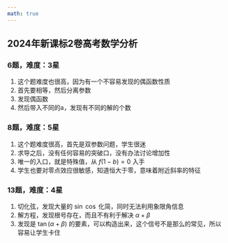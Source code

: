 ```yaml
---
math: true
---
```


## 2024年新课标2卷高考数学分析

### 6题，难度：3星

1. 这个题难度也很高，因为有一个不容易发现的偶函数性质
1. 首先要相等，然后分离参数
1. 发现偶函数
1. 然后带入不同的a，发现有不同的解的个数

### 8题，难度：5星

1. 这个题难度很高，首先是双参数问题，学生很迷
1. 求导之后，没有任何容易的突破口，没有办法讨论增加性
1. 唯一的入口，就是特殊值，从 $f(1-b)=0$ 入手
1. 学生也要对零点效应很敏感，知道恒大于零，意味着附近斜率的特征

### 13题，难度：4星

1. 切化弦，发现大量的 $\sin$ $\cos$ 化简，同时无法利用象限角信息
1. 解方程，发现根号存在，而且不有利于解决 $\alpha + \beta$
1. 发现是 $\tan (\alpha + \beta)$ 的要素，可以构造出来，这个信号不是那么的常见，所以容易让学生卡住